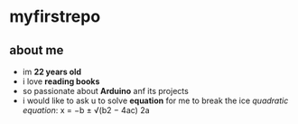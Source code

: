 # myfirstrepo
about me
-------------  
- im **22 years old**
- i love **reading books**
- so passionate about **Arduino** anf its projects
- i would like to ask u to solve **equation** for me to break the ice _quadratic equation_:
x = −b ± √(b2 − 4ac) 2a 


